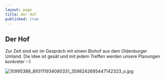 ```yaml
---
layout: page
title: Der Hof
published: true
---
```




## Der Hof

Zur Zeit sind wir im Gespräch mit einem Biohof aus dem Oldenburger Umland.
Die Idee ist gesät und mit jedem Treffen werden unsere Planungen konkreter :-)

![10995388_893111934080331_3598242695447142323_o.jpg]({{site.baseurl}}/public/images/10995388_893111934080331_3598242695447142323_o.jpg)

